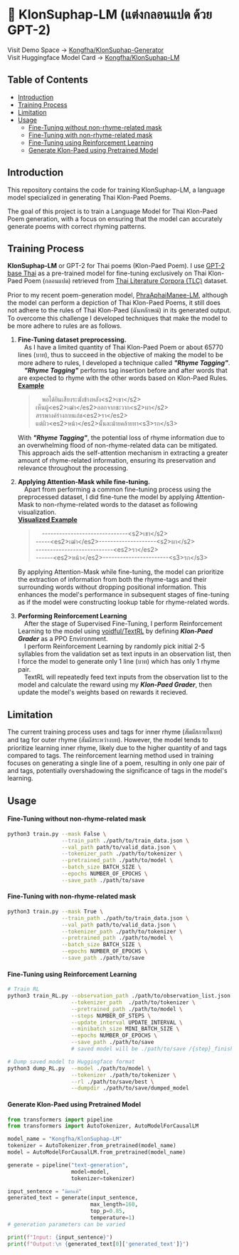 # 🌾 KlonSuphap-LM (แต่งกลอนแปด ด้วย GPT-2)

Visit Demo Space -> [Kongfha/KlonSuphap-Generator](https://huggingface.co/spaces/Kongfha/KlonSuphap-Generator) <br>
Visit Huggingface Model Card -> [Kongfha/KlonSuphap-LM](https://huggingface.co/Kongfha/KlonSuphap-LM)

## Table of Contents
- [Introduction](#introductionIntroduction)
- [Training Process](#training-process)
- [Limitation](#limitation)
- [Usage](#usage)
    - [Fine-Tuning without non-rhyme-related mask](#fine-tuning-without-non-rhyme-related-mask)
    - [Fine-Tuning with non-rhyme-related mask](#fine-tuning-with-non-rhyme-related-mask)
    - [Fine-Tuning using Reinforcement Learning](#fine-tuning-using-reinforcement-learning)
    - [Generate Klon-Paed using Pretrained Model](#generate-klon-paed-using-pretrained-model)

## Introduction
This repository contains the code for training KlonSuphap-LM, a language model specialized in generating Thai Klon-Paed Poems.

The goal of this project is to train a Language Model for Thai Klon-Paed Poem generation, with a focus on ensuring that the model can accurately generate poems with correct rhyming patterns.

## Training Process 

**KlonSuphap-LM** or GPT-2 for Thai poems (Klon-Paed Poem).
I use [GPT-2 base Thai](https://huggingface.co/flax-community/gpt2-base-thai) as a pre-trained model for fine-tuning exclusively
on Thai Klon-Paed Poem (กลอนแปด) retrieved from [Thai Literature Corpora (TLC)](https://attapol.github.io/tlc.html?fbclid=IwAR1UGV8hKGphwcuRCOCjJkVE4nC9yQ1_M_lFnxx9CLl9IzVKGK_mtbotQzU)  dataset.

Prior to my recent poem-generation model, [PhraAphaiManee-LM](https://huggingface.co/Kongfha/PhraAphaiManee-LM/), although the model can perform a
depiction of Thai Klon-Paed Poems, it still does not adhere to the rules of Thai Klon-Paed (ฉันทลักษณ์) in its generated output. To overcome this challenge I developed techniques that make the model to be more adhere to rules are as follows.

1. **Fine-Tuning dataset preprocessing.<br>**
   &ensp;&ensp;As I have a limited quantity of Thai Klon-Paed Poem or about 65770 lines (บาท), thus to succeed in the objective of making the model to be more adhere to rules,
   I developed a technique called ***"Rhyme Tagging"***. <br>
   &ensp;&ensp;***"Rhyme Tagging"*** performs tag insertion before and after words that are expected to rhyme with the other words based on Klon-Paed Rules. <br>
   <u>**Example**</u><br>
   >&ensp;&ensp;พอได้ยินเสียงระฆังข้างหลัง\<s2>เขา\</s2><br>เห็นผู้\<es2>เฒ่า\</es2>ออกจากชะวาก\<s2>ผา\</s2><br>สรรพางค์ร่างกายแก่ช\<es2>รา\</es2><br>แต่ผิว\<es2>หน้า\</es2>นั้นละม้ายคล้ายทา\<s3>รก\</s3>&ensp;&ensp;
   
   With ***"Rhyme Tagging"***, the potential loss of rhyme information due to an overwhelming flood of non-rhyme-related data can be mitigated. This approach aids the self-attention mechanism in extracting a greater amount of rhyme-related information, ensuring its preservation and relevance throughout the processing.

2. **Applying Attention-Mask while fine-tuning.<br>**
   &ensp;&ensp;Apart from performing a common fine-tuning process using the preprocessed dataset, I did fine-tune the model by applying Attention-Mask to non-rhyme-related words to the dataset as following visualization.<br>
   <u>**Visualized Example**</u><br>
   >&ensp;&ensp;------------------------------\<s2>เขา\</s2><br>-----\<es2>เฒ่า\</es2>--------------------\<s2>ผา\</s2><br>---------------------------\<es2>รา\</es2><br>------\<es2>หน้า\</es2>-----------------------\<s3>รก\</s3>&ensp;&ensp;

   By applying Attention-Mask while fine-tuning, the model can prioritize the extraction of information from both the rhyme-tags and their surrounding words without dropping positional information.
   This enhances the model's performance in subsequent stages of fine-tuning as if the model were constructing lookup table for rhyme-related words. 

3. **Performing Reinforcement Learning<br>**
   &ensp;&ensp;After the stage of Supervised Fine-Tuning, I perform Reinforcement Learning to the model using [voidful/TextRL](https://github.com/voidful/TextRL) by defining ***Klon-Paed Grader*** as a PPO Environment.<br>
   &ensp;&ensp;I perform Reinforcement Learning by randomly pick initial 2-5 syllables from the validation set as text inputs in an observation list, then I force the model to generate only 1 line (บาท) which has only 1 rhyme pair.<br>
   &ensp;&ensp;TextRL will repeatedly feed text inputs from the observation list to the model and calculate the reward using my ***Klon-Paed Grader***, then update the model's weights based on rewards it recieved.

## Limitation
The current training process uses <s2> and <es2> tags for inner rhyme (สัมผัสภายในบท) and <s3> tag for outer rhyme (สัมผัสระหว่างบท). However, the model tends to prioritize learning inner rhyme, likely due to the higher quantity of <s2> and <es2> tags compared to <s3> tags. The reinforcement learning method used in training focuses on generating a single line of a poem, resulting in only one pair of <s2> and <es2> tags, potentially overshadowing the significance of <s3> tags in the model's learning.

## Usage

#### Fine-Tuning without non-rhyme-related mask 
```bash
python3 train.py --mask False \
                 --train_path ./path/to/train_data.json \
                 --val_path path/to/valid_data.json \
                 --tokenizer_path ./path/to/tokenizer \
                 --pretrained_path ./path/to/model \
                 --batch_size BATCH_SIZE \
                 --epochs NUMBER_OF_EPOCHS \
                 --save_path ./path/to/save
```

#### Fine-Tuning with non-rhyme-related mask 
```bash
python3 train.py --mask True \
                 --train_path ./path/to/train_data.json \
                 --val_path path/to/valid_data.json \
                 --tokenizer_path ./path/to/tokenizer \
                 --pretrained_path ./path/to/model \
                 --batch_size BATCH_SIZE \
                 --epochs NUMBER_OF_EPOCHS \
                 --save_path ./path/to/save
```

#### Fine-Tuning using Reinforcement Learning
```bash
# Train RL
python3 train_RL.py --observation_path ./path/to/observation_list.json \
                    --tokenizer_path  ./path/to/tokenizer \
                    --pretrained_path ./path/to/model \
                    --steps NUMBER_OF_STEPS \
                    --update_interval UPDATE_INTERVAL \
                    --minibatch_size MINI_BATCH_SIZE \
                    --epochs NUMBER_OF_EPOCHS \
                    --save_path ./path/to/save 
                    # saved model will be ./path/to/save /{step}_finish and ./path/to/save /best

# Dump saved model to Huggingface format
python3 dump_RL.py  --model ./path/to/model \
                    --tokenizer ./path/to/tokenizer \
                    --rl ./path/to/save/best \
                    --dumpdir ./path/to/save/dumped_model
```

#### Generate Klon-Paed using Pretrained Model
```python
from transformers import pipeline
from transformers import AutoTokenizer, AutoModelForCausalLM

model_name = "Kongfha/KlonSuphap-LM"
tokenizer = AutoTokenizer.from_pretrained(model_name)
model = AutoModelForCausalLM.from_pretrained(model_name)

generate = pipeline("text-generation",
                    model=model,
                    tokenizer=tokenizer)

input_sentence = "มิตรแท้"
generated_text = generate(input_sentence,
                          max_length=160,
                          top_p=0.85,
                          temperature=1)
# generation parameters can be varied 

print(f"Input: {input_sentence}")
print(f"Output:\n {generated_text[0]['generated_text']}")
```

